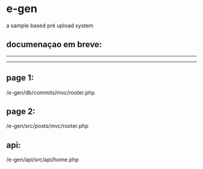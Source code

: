 # e-gen
a sample based pré upload system   


## documenaçao em breve:
---

---

## page 1: 
/e-gen/db/commits/mvc/rooter.php
 
 
## page 2:
/e-gen/src/posts/mvc/rooter.php
 
 ##  api:
/e-gen/api/src/api/home.php
